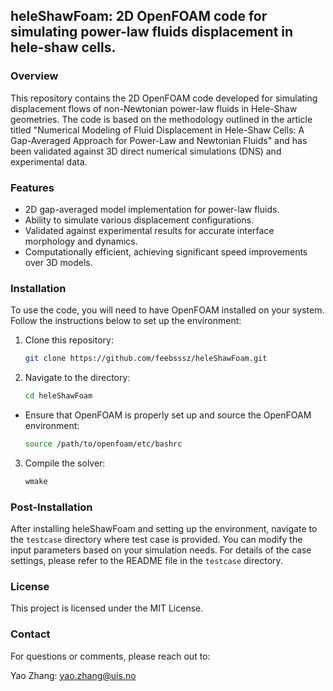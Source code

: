## heleShawFoam: 2D OpenFOAM code for simulating power-law fluids displacement in hele-shaw cells.

### Overview

This repository contains the 2D OpenFOAM code developed for simulating displacement flows of non-Newtonian power-law fluids in Hele-Shaw geometries. The code is based on the methodology outlined in the article titled "Numerical Modeling of Fluid Displacement in Hele-Shaw Cells: A Gap-Averaged Approach for Power-Law and Newtonian Fluids" and has been validated against 3D direct numerical simulations (DNS) and experimental data.

### Features

- 2D gap-averaged model implementation for power-law fluids.
- Ability to simulate various displacement configurations.
- Validated against experimental results for accurate interface morphology and dynamics.
- Computationally efficient, achieving significant speed improvements over 3D models.

### Installation

To use the code, you will need to have OpenFOAM installed on your system. Follow the instructions below to set up the environment:

1. Clone this repository:
   ```bash
   git clone https://github.com/feebsssz/heleShawFoam.git
2. Navigate to the directory:
   ```bash
   cd heleShawFoam
* Ensure that OpenFOAM is properly set up and source the OpenFOAM environment:
   ```bash
   source /path/to/openfoam/etc/bashrc
3. Compile the solver:
    ```bash
    wmake

### Post-Installation
After installing heleShawFoam and setting up the environment, navigate to the `testcase` directory where test case is provided. You can modify the input parameters based on your simulation needs. For details of the case settings, please refer to the README file in the `testcase` directory.

### License
This project is licensed under the MIT License.

### Contact
For questions or comments, please reach out to:

Yao Zhang: yao.zhang@uis.no





